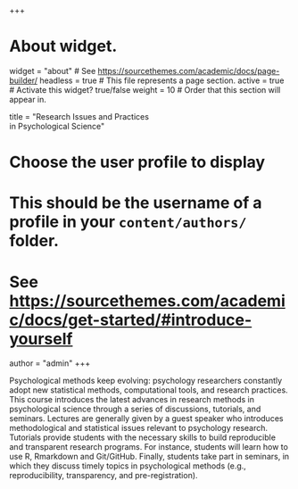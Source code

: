 +++
# About widget.
widget = "about"  # See https://sourcethemes.com/academic/docs/page-builder/
headless = true  # This file represents a page section.
active = true  # Activate this widget? true/false
weight = 10  # Order that this section will appear in.

title = "Research Issues and Practices<br>in Psychological Science"

# Choose the user profile to display
# This should be the username of a profile in your `content/authors/` folder.
# See https://sourcethemes.com/academic/docs/get-started/#introduce-yourself
author = "admin"
+++

Psychological methods keep evolving: psychology researchers constantly adopt new statistical methods, computational tools, and research practices. This course introduces the latest advances in research methods in psychological science through a series of discussions, tutorials, and seminars. Lectures are generally given by a guest speaker who introduces methodological and statistical issues relevant to psychology research. Tutorials provide students with the necessary skills to build reproducible and transparent research programs. For instance, students will learn how to use R, Rmarkdown and Git/GitHub. Finally, students take part in seminars, in which they discuss timely topics in psychological methods (e.g., reproducibility, transparency, and pre-registration).